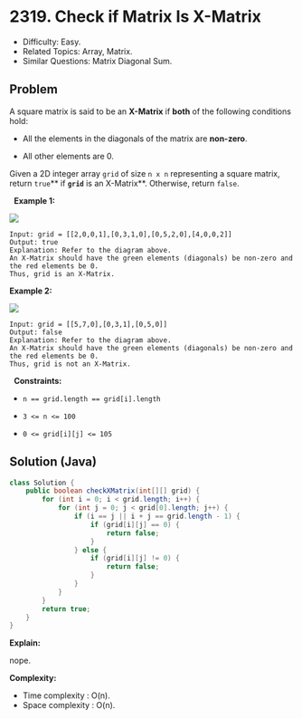 # 2319. Check if Matrix Is X-Matrix

- Difficulty: Easy.
- Related Topics: Array, Matrix.
- Similar Questions: Matrix Diagonal Sum.

## Problem

A square matrix is said to be an **X-Matrix** if **both** of the following conditions hold:


	
- All the elements in the diagonals of the matrix are **non-zero**.
	
- All other elements are 0.


Given a 2D integer array ```grid``` of size ```n x n``` representing a square matrix, return ```true```** if **```grid```** is an X-Matrix**. Otherwise, return ```false```.

 
**Example 1:**

![](https://assets.leetcode.com/uploads/2022/05/03/ex1.jpg)

```
Input: grid = [[2,0,0,1],[0,3,1,0],[0,5,2,0],[4,0,0,2]]
Output: true
Explanation: Refer to the diagram above. 
An X-Matrix should have the green elements (diagonals) be non-zero and the red elements be 0.
Thus, grid is an X-Matrix.
```

**Example 2:**

![](https://assets.leetcode.com/uploads/2022/05/03/ex2.jpg)

```
Input: grid = [[5,7,0],[0,3,1],[0,5,0]]
Output: false
Explanation: Refer to the diagram above.
An X-Matrix should have the green elements (diagonals) be non-zero and the red elements be 0.
Thus, grid is not an X-Matrix.
```

 
**Constraints:**


	
- ```n == grid.length == grid[i].length```
	
- ```3 <= n <= 100```
	
- ```0 <= grid[i][j] <= 105```



## Solution (Java)

```java
class Solution {
    public boolean checkXMatrix(int[][] grid) {
        for (int i = 0; i < grid.length; i++) {
            for (int j = 0; j < grid[0].length; j++) {
                if (i == j || i + j == grid.length - 1) {
                    if (grid[i][j] == 0) {
                        return false;
                    }
                } else {
                    if (grid[i][j] != 0) {
                        return false;
                    }
                }
            }
        }
        return true;
    }
}
```

**Explain:**

nope.

**Complexity:**

* Time complexity : O(n).
* Space complexity : O(n).
